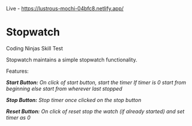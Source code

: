 Live - https://lustrous-mochi-04bfc8.netlify.app/ 
# Stopwatch

Coding Ninjas Skill Test

Stopwatch maintains a simple stopwatch functionality. 

Features:

<i><b>Start Button:</b> On click of start button, start the timer If timer is 0 start from beginning else start from wherever last stopped</i>

<i><b>Stop Button:</b> Stop timer once clicked on the stop button</i>

  <i><b>Reset Button:</b> On click of reset stop the watch (if already started) and set timer as 0</i>
